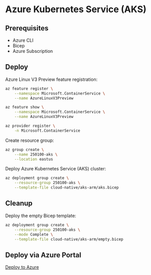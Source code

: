 # Azure Kubernetes Service (AKS)

## Prerequisites

- Azure CLI
- Bicep
- Azure Subscription

## Deploy

Azure Linux V3 Preview feature registration:

```bash
az feature register \
    --namespace Microsoft.ContainerService \
    --name AzureLinuxV3Preview
```

```bash
az feature show \
    --namespace Microsoft.ContainerService \
    --name AzureLinuxV3Preview
```

```bash
az provider register \
    -n Microsoft.ContainerService
```

Create resource group:

```bash
az group create \
    --name 250100-aks \
    --location eastus
```

Deploy Azure Kubernetes Service (AKS) cluster:

```bash
az deployment group create \
    --resource-group 250100-aks \
    --template-file cloud-native/aks-arm/aks.bicep
```

## Cleanup

Deploy the empty Bicep template:

```bash
az deployment group create \
    --resource-group 250100-aks \
    --mode Complete \
    --template-file cloud-native/aks-arm/empty.bicep
```

## Deploy via Azure Portal

[Deploy to Azure](https://portal.azure.com/#create/Microsoft.Template/uri/https%3A%2F%2Fraw.githubusercontent.com%2FAzure-Samples%2Fazure-opensource-labs%2Fmain%2Fcloud-native%2Faks-arm%2Faks.json)

